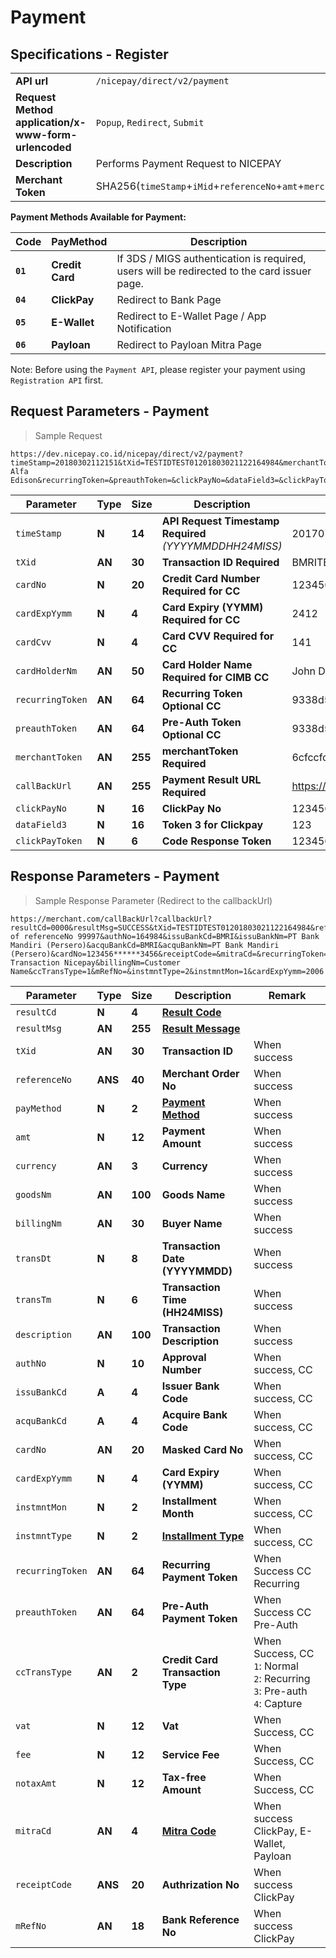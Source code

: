 # Payment
## Specifications - Register

|                                                           |                                                                                                               |
|-----------------------------------------------------------|---------------------------------------------------------------------------------------------------------------|
| **API url**                                               | `/nicepay/direct/v2/payment`                                                                                  |
| **Request Method** **application/x-www-form-urlencoded**  | `Popup`, `Redirect`, `Submit`                                                                                 |
| **Description**                                           | Performs Payment Request to NICEPAY                                                                           |
| **Merchant Token**                                        | SHA256(`timeStamp`+`iMid`+`referenceNo`+`amt`+`merchantKey`)                                                      |

**Payment Methods Available for Payment:**

| **Code** | **PayMethod**   | Description                                                                                 |
| -------- | --------------- | ------------------------------------------------------------------------------------------- |
| **`01`** | **Credit Card** | If 3DS / MIGS authentication is required, users will be redirected to the card issuer page. |
| **`04`** | **ClickPay**    | Redirect to Bank Page                                                                       |
| **`05`** | **E-Wallet**    | Redirect to E-Wallet Page / App Notification                                                |
| **`06`** | **Payloan**     | Redirect to Payloan Mitra Page                                                              |

<aside class="notice">Note: Before using the <code>Payment API</code>, please register your payment using <code>Registration API</code> first.</aside>

## Request Parameters - Payment

> Sample Request

```
https://dev.nicepay.co.id/nicepay/direct/v2/payment?timeStamp=20180302112151&tXid=TESTIDTEST01201803021122164984&merchantToken=b4171e8228be7a75d19ad29b509e76d5fc70a4c000ef87bc55cf0cda72767e72&cardNo=1234567890123456&cardExpYymm=2006&cardCvv=123&cardHolderNm=Thomas Alfa Edison&recurringToken=&preauthToken=&clickPayNo=&dataField3=&clickPayToken=&callBackUrl=https://merchant.com/callBackUrl
```

| Parameter        | **Type** | **Size** | **Description**                                             | Example                                                      |
| ---------------- | -------- | -------- | ----------------------------------------------------------- | ------------------------------------------------------------ |
| `timeStamp`      | **N**    | **14**   | **API Request Timestamp** **Required** *(YYYYMMDDHH24MISS)* | 20170708123456                                               |
| `tXid`           | **AN**   | **30**   | **Transaction ID** **Required**                             | BMRITEST0102201607291027025291                               |
| `cardNo`         | **N**    | **20**   | **Credit Card Number** **Required for CC**                  | 1234567890123450                                             |
| `cardExpYymm`    | **N**    | **4**    | **Card Expiry (YYMM)** **Required for CC**                  | 2412                                                         |
| `cardCvv`        | **N**    | **4**    | **Card CVV** **Required for CC**                            | 141                                                          |
| `cardHolderNm`   | **AN**   | **50**   | **Card Holder Name** **Required for CIMB CC**               | John Doe                                                     |
| `recurringToken` | **AN**   | **64**   | **Recurring Token** **Optional CC**                         | 9338d54573688ae18e175240b025...                              |
| `preauthToken`   | **AN**   | **64**   | **Pre-Auth Token** **Optional CC**                          | 9338d54573688ae18e175240b025...                              |
| `merchantToken`  | **AN**   | **255**  | **merchantToken** **Required**                              | 6cfccfc0046773c1b589d8e98f8b59...                            |
| `callBackUrl`    | **AN**   | **255**  | **Payment Result URL** **Required**                         | https://merchant.com/callBackUrl                             |
| `clickPayNo`     | **N**    | **16**   | **ClickPay No**                                             | 1234567890123450                                             |
| `dataField3`     | **N**    | **16**   | **Token 3 for Clickpay**                                    | 123                                                          |
| `clickPayToken`  | **N**    | **6**    | **Code Response Token**                                     | 123456                                                       |

## Response Parameters - Payment

> Sample Response Parameter (Redirect to the callbackUrl)

```
https://merchant.com/callBackUrl?callbackUrl?resultCd=0000&resultMsg=SUCCESS&tXid=TESTIDTEST01201803021122164984&referenceNo=99997&payMethod=01&amt=10000&transDt=20180302&transTm=112216&description=Payment of referenceNo 99997&authNo=164984&issuBankCd=BMRI&issuBankNm=PT Bank Mandiri (Persero)&acquBankCd=BMRI&acquBankNm=PT Bank Mandiri (Persero)&cardNo=123456******3456&receiptCode=&mitraCd=&recurringToken=&preauthToken=&currency=IDR&goodsNm=Test Transaction Nicepay&billingNm=Customer Name&ccTransType=1&mRefNo=&instmntType=2&instmntMon=1&cardExpYymm=2006
```

| Parameter        | **Type** | **Size** | **Description**                           | Remark                                                       |
| ---------------- | -------- | -------- | ----------------------------------------- | ------------------------------------------------------------ |
| `resultCd`       | **N**    | **4**    | **[Result Code](#error-code)**            |                                                              |
| `resultMsg`      | **AN**   | **255**  | **[Result Message](#error-code)**         |                                                              |
| `tXid`           | **AN**   | **30**   | **Transaction ID**                        | When success                                                 |
| `referenceNo`    | **ANS**  | **40**   | **Merchant Order No**                     | When success                                                 |
| `payMethod`      | **N**    | **2**    | **[Payment Method](#payment-method)**     | When success                                                 |
| `amt`            | **N**    | **12**   | **Payment Amount**                        | When success                                                 |
| `currency`       | **AN**   | **3**    | **Currency**                              | When success                                                 |
| `goodsNm`        | **AN**   | **100**  | **Goods Name**                            | When success                                                 |
| `billingNm`      | **AN**   | **30**   | **Buyer Name**                            | When success                                                 |
| `transDt`        | **N**    | **8**    | **Transaction Date** **(YYYYMMDD)**       | When success                                                 |
| `transTm`        | **N**    | **6**    | **Transaction Time** **(HH24MISS)**       | When success                                                 |
| `description`    | **AN**   | **100**  | **Transaction Description**               | When success                                                 |
| `authNo`         | **N**    | **10**   | **Approval Number**                       | When success, CC                                             |
| `issuBankCd`     | **A**    | **4**    | **Issuer Bank Code**                      | When success, CC                                             |
| `acquBankCd`     | **A**    | **4**    | **Acquire Bank Code**                     | When success, CC                                             |
| `cardNo`         | **AN**   | **20**   | **Masked Card No**                        | When success, CC                                             |
| `cardExpYymm`    | **N**    | **4**    | **Card Expiry** **(YYMM)**                | When success, CC                                             |
| `instmntMon`     | **N**    | **2**    | **Installment Month**                     | When success, CC                                             |
| `instmntType`    | **N**    | **2**    | **[Installment Type](#installment-type)** | When   success, CC                                           |
| `recurringToken` | **AN**   | **64**   | **Recurring Payment Token**               | When Success CC Recurring                                    |
| `preauthToken`   | **AN**   | **64**   | **Pre-Auth Payment Token**                | When Success CC Pre-Auth                                     |
| `ccTransType`    | **AN**   | **2**    | **Credit Card Transaction Type**          | When Success, CC<br>`1`:  Normal<br>`2`: Recurring<br>`3`: Pre-auth<br>`4`:  Capture |
| `vat`            | **N**    | **12**   | **Vat**                                   | When Success, CC                                             |
| `fee`            | **N**    | **12**   | **Service Fee**                           | When Success, CC                                             |
| `notaxAmt`       | **N**    | **12**   | **Tax-free Amount**                       | When Success, CC                                             |
| `mitraCd`        | **AN**   | **4**    | **[Mitra Code](#mitra-code)**             | When success   ClickPay, E-Wallet, Payloan                   |
| `receiptCode`    | **ANS**  | **20**   | **Authrization No**                       | When success ClickPay                                        |
| `mRefNo`         | **AN**   | **18**   | **Bank Reference No**                     | When success ClickPay                                        |
